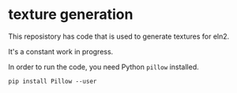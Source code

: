 # texture generation

This reposistory has code that is used to generate textures for eln2.

It's a constant work in progress.

In order to run the code, you need Python `pillow` installed.

```
pip install Pillow --user
```
